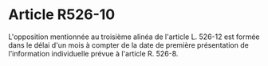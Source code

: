 # Article R526-10

L'opposition mentionnée au troisième alinéa de l'article L. 526-12 est formée dans le délai d'un mois à compter de la date de première présentation de l'information individuelle prévue à l'article R. 526-8.
